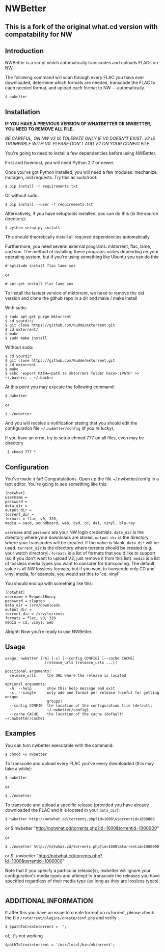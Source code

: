 # NWBetter #

## This is a fork of the original what.cd version with compatability for NW ##

Introduction
------------

NWBetter is a script which automatically transcodes and uploads FLACs
on NW.

The following command will scan through every FLAC you have ever
downloaded, determine which formats are needed, transcode the FLAC to
each needed format, and upload each format to NW -- automatically.

    $ nwbetter

Installation
------------

**IF YOU HAVE A PREVIOUS VERSION OF WHATBETTER OR NWBETTER, YOU NEED TO REMOVE ALL FILE.**

*BE CAREFUL, ON NW V2 IS TOLERATE ONLY IF V0 DOESN'T EXIST.
V2 IS TRUMPABLE WITH V0.
PLEASE DON'T ADD V2 ON YOUR CONFIG FILE.*

You're going to need to install a few dependencies before using
NWBetter.

First and foremost, you will need Python 2.7 or newer.

Once you've got Python installed, you will need a few modules: mechanize,
mutagen, and requests. Try this as sudo/root:

    $ pip install -r requirements.txt
    
Or without sudo:

    $ pip install --user -r requirements.txt
    
Alternatively, if you have setuptools installed, you can do this (in the
source directory):

    $ python setup.py install

This should theoretically install all required dependencies
automatically.

Furthermore, you need several external programs: mktorrent, flac,
lame, and sox. The method of installing these programs varies
depending on your operating system, but if you're using something like
Ubuntu you can do this:

    # aptitude install flac lame sox

or

    # apt-get install flac lame sox
    
To install the lastest version of mktorrent, we need to remove the old version and clone the github repo in a dir and make / make install

With sudo:

    $ sudo apt-get purge mktorrent
    $ cd yourdir/
    $ git clone https://github.com/Rudde/mktorrent.git
    $ cd mktorrent/
    $ make
    $ sudo make install
    
Without sudo:

    $ cd yourdir
    $ git clone https://github.com/Rudde/mktorrent.git
    $ cd mktorrent
    $ make
    $ echo 'export PATH=<path to mktorrent folder here>:$PATH' >> ~/.bashrc; . ~/.bashrc

At this point you may execute the following command:

    $ nwbetter
    
or

    $ ./nwbetter

And you will receive a notification stating that you should edit the
configuration file `~/.nwbetter/config` (if you're lucky).

If you have an error, try to setup chmod 777 on all files, even may be directory

     $ chmod 777 *

Configuration
-------------

You've made it far! Congratulations. Open up the file
\~/.nwbetter/config in a text editor. You're going to see something
like this:

    [notwhat]
    username =
    password = 
    data_dir =
    output_dir =
    torrent_dir =
    formats = flac, v0, 320,
    media = sacd, soundboard, web, dvd, cd, dat, vinyl, blu-ray

`username` and `password` are your NW login credentials. 
`data_dir` is the directory where your downloads are stored. 
`output_dir` is the directory where your transcodes will be created. If
the value is blank, `data_dir` will be used.
`torrent_dir` is the directory where torrents should be created (e.g.,
your watch directory). `formats` is a list of formats that you'd like to
support (so if you don't want to upload V2, just remove it from this
list).
`media` is a list of lossless media types you want to consider for
transcoding. The default value is all NW lossless formats, but if
you want to transcode only CD and vinyl media, for example, you would
set this to 'cd, vinyl'

You should end up with something like this:

    [notwhat]
    username = RequestBunny
    password = clapton
    data_dir = /srv/downloads
    output_dir =
    torrent_dir = /srv/torrents
    formats = flac, v0, 320
    media = cd, vinyl, web

Alright! Now you're ready to use NWBetter.

Usage
-----

    usage: nwbetter [-h] [-s] [--config CONFIG] [--cache CACHE]
                      [release_urls [release_urls ...]]

    positional arguments:
      release_urls     the URL where the release is located

    optional arguments:
      -h, --help       show this help message and exit
      -s, --single     only add one format per release (useful for getting unique
                       groups)
      --config CONFIG  the location of the configuration file (default:
                       ~/.nwbetter/config)
      --cache CACHE    the location of the cache (default: ~/.nwbetter/cache)

Examples
--------

You can turn nwbetter executable with the command:

    $ chmod +x nwbetter

To transcode and upload every FLAC you've every downloaded (this may
take a while):

    $ nwbetter

or

    $ ./nwbetter

To transcode and upload a specific release (provided you have already
downloaded the FLAC and it is located in your `data_dir`):

    $ nwbetter http://notwhat.cd/torrents.php?id=1000\&torrentid=1000000
or  $ nwbetter "http://notwhat.cd/torrents.php?id=1000&torrentid=1000000"
    
or

    $ ./nwbetter http://notwhat.cd/torrents.php?id=1000\&torrentid=1000000
or  $ ./nwbetter "http://notwhat.cd/torrents.php?id=1000&torrentid=1000000"

Note that if you specify a particular release(s), nwbetter will
ignore your configuration's media types and attempt to transcode the
releases you have specified regardless of their media type (so long as
they are lossless types).

---- 

ADDITIONAL INFORMATION
----------------------

If after this you have an issue to create torrent on ruTorrent, please check the file `/rutorrent/plugins/create/conf.php` and verify :
    
    $ $pathToCreatetorrent = '';

of, it's not working

    $pathToCreatetorrent = '/usr/local/bin/mktorrent';
